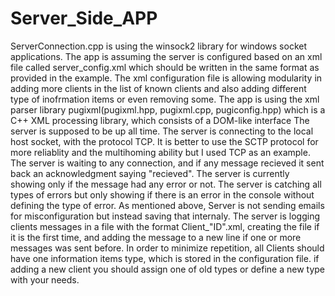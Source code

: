 # Server_Side_APP
ServerConnection.cpp is using the winsock2 library for windows socket applications.
The app is assuming the server is configured based on an xml file called server_config.xml which should be written in the same format as provided in the example.
The xml configuration file is allowing modularity in adding more clients in the list of known clients and also adding different type of inofrmation items or even removing some.
The app is using the xml parser library pugixml(pugixml.hpp, pugixml.cpp, pugiconfig.hpp) which is a C++ XML processing library, which consists of a DOM-like interface
The server is supposed to be up all time.
The server is connecting to the local host socket, with the protocol TCP. It is better to use the SCTP protocol for more reliablity and the multihoming ability but I used TCP as an example.
The server is waiting to any connection, and if any message recieved it sent back an acknowledgment saying "recieved".
The server is currently showing only if the message had any error or not.
The server is catching all types of errors but only showing if there is an error in the console without defining the type of error.
As mentioned above, Server is not sending emails for misconfiguration but instead saving that internaly.
The server is logging clients messages in a file with the format Client_"ID".xml, creating the file if it is the first time, and adding the message to a new line if one or more messages was sent before.
In order to minimize repetition, all Clients should have one information items type, which is stored in the configuration file. if adding a new client you should assign one of old types or define a new type with your needs.
